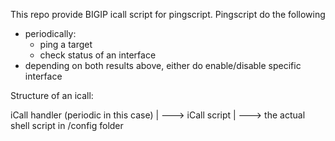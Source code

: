 This repo provide BIGIP icall script for pingscript.
Pingscript do the following
- periodically:
  - ping a target
  - check status of an interface
- depending on both results above, either do enable/disable specific interface

Structure of an icall:

iCall handler (periodic in this case)
    |
     ---> iCall script 
             |
              ---> the actual shell script in /config folder
